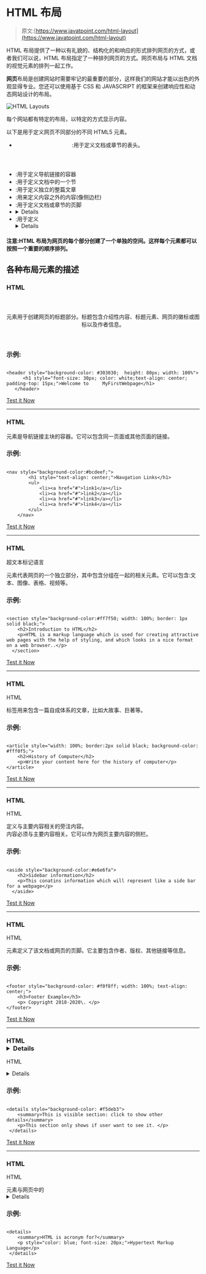 # HTML 布局

> 原文:[https://www.javatpoint.com/html-layout](https://www.javatpoint.com/html-layout)

HTML 布局提供了一种以有礼貌的、结构化的和响应的形式排列网页的方式，或者我们可以说，HTML 布局指定了一种排列网页的方式。网页布局与 HTML 文档的视觉元素的排列一起工作。

**网页**布局是创建网站时需要牢记的最重要的部分，这样我们的网站才能以出色的外观显得专业。您还可以使用基于 CSS 和 JAVASCRIPT 的框架来创建响应性和动态网站设计的布局。

![HTML Layouts](img/010b45ebafd2bdb1c3306248958fdbad.png)

每个网站都有特定的布局，以特定的方式显示内容。

以下是用于定义网页不同部分的不同 HTML5 元素。

*   <header>:用于定义文档或章节的表头。</header>

*   <nav>:用于定义导航链接的容器</nav>

*   <section>:用于定义文档中的一个节</section>

*   <article>:用于定义独立的整篇文章</article>

*   <aside>:用来定义内容之外的内容(像侧边栏)</aside>

*   <footer>:用于定义文档或章节的页脚</footer>

*   <details>:用于定义附加细节</details>
*   <summary>:用于定义<details>元素的标题</details></summary>

#### 注意:HTML 布局为网页的每个部分创建了一个单独的空间。这样每个元素都可以按照一个重要的顺序排列。

## 各种布局元素的描述

### HTML

<header></header>

<header>元素用于创建网页的标题部分。标题包含介绍性内容、标题元素、网页的徽标或图标以及作者信息。</header>

### 示例:

```

<header style="background-color: #303030;  height: 80px; width: 100%">
      <h1 style="font-size: 30px; color: white;text-align: center; padding-top: 15px;">Welcome to     MyFirstWebpage</h1>
   </header>

```

[Test it Now](https://www.javatpoint.com/oprweb/test.jsp?filename=htmllayouts)

* * *

### HTML

<nav></nav>

<nav>元素是导航链接主块的容器。它可以包含同一页面或其他页面的链接。</nav>

### 示例:

```

<nav style="background-color:#bcdeef;">
		<h1 style="text-align: center;">Navgation Links</h1>
		<ul>
			<li><a href="#">link1</a></li>
			<li><a href="#">link2</a></li>
			<li><a href="#">link3</a></li>
			<li><a href="#">link4</a></li>
		</ul>
	</nav>

```

[Test it Now](https://www.javatpoint.com/oprweb/test.jsp?filename=htmllayouts2)

* * *

### HTML

超文本标记语言

<section>元素代表网页的一个独立部分，其中包含分组在一起的相关元素。它可以包含:文本、图像、表格、视频等。</section>

### 示例:

```

<section style="background-color:#ff7f50; width: 100%; border: 1px solid black;">
  	<h2>Introduction to HTML</h2>
  	<p>HTML is a markup language which is used for creating attractive web pages with the help of styling, and which looks in a nice format on a web browser..</p>
  </section>

```

[Test it Now](https://www.javatpoint.com/oprweb/test.jsp?filename=htmllayouts3)

* * *

### HTML

HTML

<article>标签用来包含一篇自成体系的文章，比如大故事、巨著等。</article>

### 示例:

```

<article style="width: 100%; border:2px solid black; background-color: #fff0f5;">
	<h2>History of Computer</h2>
	<p>Write your content here for the history of computer</p>
</article>

```

[Test it Now](https://www.javatpoint.com/oprweb/test.jsp?filename=htmllayouts4)

* * *

### HTML

HTML

<aside>定义与主要内容相关的旁注内容。

<aside>内容必须与主要内容相关。它可以作为网页主要内容的侧栏。</aside>

</aside>

### 示例:

```

<aside style="background-color:#e6e6fa">
  	<h2>Sidebar information</h2>
  	<p>This conatins information which will represent like a side bar for a webpage</p>
  </aside>

```

[Test it Now](https://www.javatpoint.com/oprweb/test.jsp?filename=htmllayouts5)

* * *

### HTML

HTML

<footer>元素定义了该文档或网页的页脚。它主要包含作者、版权、其他链接等信息。</footer>

### 示例:

```

<footer style="background-color: #f0f8ff; width: 100%; text-align: center;">
	<h3>Footer Example</h3>
	<p> Copyright 2018-2020\. </p>
</footer>

```

[Test it Now](https://www.javatpoint.com/oprweb/test.jsp?filename=htmllayouts6)

* * *

### HTML<details></details>

HTML

<details>元素用于添加关于网页的额外细节，可以根据需要隐藏或显示细节。</details>

### 示例:

```

<details style="background-color: #f5deb3">
 	<summary>This is visible section: click to show other details</summary>
 	<p>This section only shows if user want to see it. </p>
 </details>

```

[Test it Now](https://www.javatpoint.com/oprweb/test.jsp?filename=htmllayouts7)

* * *

### HTML<summary></summary>

HTML

<summary>元素与网页中的<details>元素一起使用。它用作<details>元素内容的摘要、说明文字。</details></details></summary>

### 示例:

```

<details>
 	<summary>HTML is acronym for?</summary>
 	<p style="color: blue; font-size: 20px;">Hypertext Markup Language</p>
 </details>

```

[Test it Now](https://www.javatpoint.com/oprweb/test.jsp?filename=htmllayouts8)